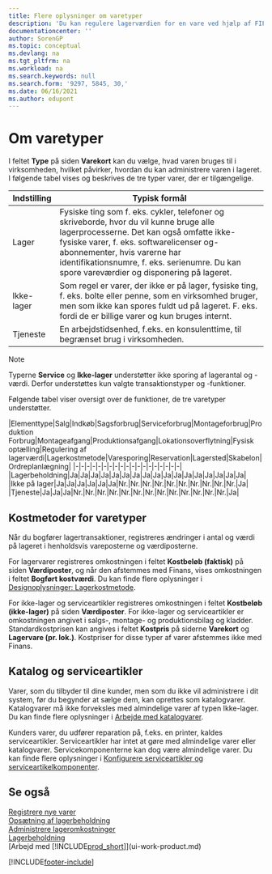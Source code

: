 ```yaml
---
title: Flere oplysninger om varetyper
description: 'Du kan regulere lagerværdien for en vare ved hjælp af FIFO eller gennemsnitlige kostmetoder, f.eks., når varepriser ændres af andre årsager end transaktioner.'
documentationcenter: ''
author: SorenGP
ms.topic: conceptual
ms.devlang: na
ms.tgt_pltfrm: na
ms.workload: na
ms.search.keywords: null
ms.search.form: '9297, 5845, 30,'
ms.date: 06/16/2021
ms.author: edupont
---
```

# <a name="about-item-types" />Om varetyper
I feltet **Type** på siden **Varekort** kan du vælge, hvad varen bruges til i virksomheden, hvilket påvirker, hvordan du kan administrere varen i lageret. I følgende tabel vises og beskrives de tre typer varer, der er tilgængelige.

|Indstilling|Typisk formål|
|------|-----------|
|Lager|Fysiske ting som f. eks. cykler, telefoner og skriveborde, hvor du vil kunne bruge alle lagerprocesserne. Det kan også omfatte ikke-fysiske varer, f. eks. softwarelicenser og-abonnementer, hvis varerne har identifikationsnumre, f. eks. serienumre. Du kan spore vareværdier og disponering på lageret.|
|Ikke-lager|Som regel er varer, der ikke er på lager, fysiske ting, f. eks. bolte eller penne, som en virksomhed bruger, men som ikke kan spores fuldt ud på lageret. F. eks. fordi de er billige varer og kun bruges internt.|
|Tjeneste|En arbejdstidsenhed, f.eks. en konsulenttime, til begrænset brug i virksomheden.|

> [!NOTE]
> Typerne **Service** og **Ikke-lager** understøtter ikke sporing af lagerantal og -værdi. Derfor understøttes kun valgte transaktionstyper og -funktioner.

Følgende tabel viser oversigt over de funktioner, de tre varetyper understøtter.

|Elementtype|Salg|Indkøb|Sagsforbrug|Serviceforbrug|Montageforbrug|Produktion Forbrug|Montageafgang|Produktionsafgang|Lokationsoverflytning|Fysisk optælling|Regulering af lagerværdi|Lagerkostmetode|Varesporing|Reservation|Lagersted|Skabelon|Ordreplanlægning|
|-|-|-|-|-|-|-|-|-|-|-|-|-|-|-|-|-|-|-|
|Lagerbeholdning|Ja|Ja|Ja|Ja|Ja|Ja|Ja|Ja|Ja|Ja|Ja|Ja|Ja|Ja|Ja|Ja|Ja|
|Ikke på lager|Ja|Ja|Ja|Ja|Ja|Ja|Nr.|Nr.|Nr.|Nr.|Nr.|Nr.|Nr.|Nr.|Nr.|Nr.|Ja|
|Tjeneste|Ja|Ja|Ja|Nr.|Nr.|Nr.|Nr.|Nr.|Nr.|Nr.|Nr.|Nr.|Nr.|Nr.|Nr.|Nr.|Ja|

## <a name="costing-methods-for-types-of-items" />Kostmetoder for varetyper
Når du bogfører lagertransaktioner, registreres ændringer i antal og værdi på lageret i henholdsvis vareposterne og værdiposterne. 

For lagervarer registreres omkostningen i feltet **Kostbeløb (faktisk)** på siden **Værdiposter**, og når den afstemmes med Finans, vises omkostningen i feltet **Bogført kostværdi**. Du kan finde flere oplysninger i [Designoplysninger: Lagerkostmetode](design-details-inventory-costing.md).

For ikke-lager og serviceartikler registreres omkostningen i feltet **Kostbeløb (ikke-lager)** på siden **Værdiposter**. For ikke-lager og serviceartikler er omkostningen angivet i salgs-, montage- og produktionsbilag og kladder. Standardkostprisen kan angives i feltet **Kostpris** på siderne **Varekort** og **Lagervare (pr. lok.)**. Kostpriser for disse typer af varer afstemmes ikke med Finans. 

## <a name="catalog-and-service-items" />Katalog og serviceartikler
Varer, som du tilbyder til dine kunder, men som du ikke vil administrere i dit system, før du begynder at sælge dem, kan oprettes som katalogvarer. Katalogvarer må ikke forveksles med almindelige varer af typen Ikke-lager. Du kan finde flere oplysninger i [Arbejde med katalogvarer](inventory-how-work-nonstock-items.md).

Kunders varer, du udfører reparation på, f.eks. en printer, kaldes serviceartikler. Serviceartikler har intet at gøre med almindelige varer eller katalogvarer. Servicekomponenterne kan dog være almindelige varer. Du kan finde flere oplysninger i [Konfigurere serviceartikler og serviceartikelkomponenter](service-how-setup-service-items.md).

## <a name="see-also" />Se også
[Registrere nye varer](inventory-how-register-new-items.md)  
[Opsætning af lagerbeholdning](inventory-setup-inventory.md)  
[Administrere lageromkostninger](finance-manage-inventory-costs.md)  
[Lagerbeholdning](inventory-manage-inventory.md)  
[Arbejd med [!INCLUDE[prod_short](includes/prod_short.md)]](ui-work-product.md)


[!INCLUDE[footer-include](includes/footer-banner.md)]
